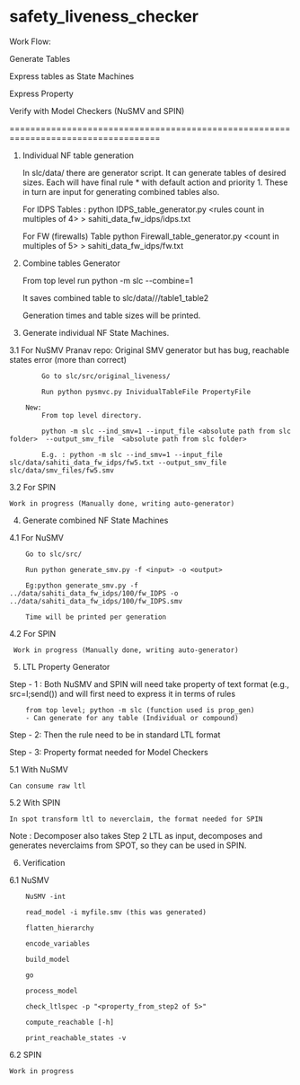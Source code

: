 # safety_liveness_checker

Work Flow:

Generate Tables

Express tables as State Machines

Express Property

Verify with Model Checkers (NuSMV and SPIN)


===================================================================================

1. Individual NF table generation

    In slc/data/ there are generator script. It can generate tables of desired sizes.
    Each will have final rule * with default action and priority 1.
    These in turn are input for generating combined tables also.

    For IDPS Tables : python IDPS_table_generator.py <rules count in multiples of 4> > sahiti_data_fw_idps/idps.txt

    For FW (firewalls) Table python Firewall_table_generator.py <count in multiples of 5> > sahiti_data_fw_idps/fw.txt
                        

2. Combine tables Generator

    From top level run python -m slc --combine=1

    It saves combined table to slc/data/<individaul tables folder>/<indiviualsize>/table1_table2

    Generation times and table sizes will be printed.

3. Generate individual NF State Machines.

3.1 For NuSMV
        Pranav repo: Original SMV generator but has bug, reachable states error (more than correct)

            Go to slc/src/original_liveness/

            Run python pysmvc.py InividualTableFile PropertyFile

        New: 
            From top level directory.
            
            python -m slc --ind_smv=1 --input_file <absolute path from slc folder>  --output_smv_file  <absolute path from slc folder>

            E.g. : python -m slc --ind_smv=1 --input_file slc/data/sahiti_data_fw_idps/fw5.txt --output_smv_file slc/data/smv_files/fw5.smv


3.2 For SPIN

    Work in progress (Manually done, writing auto-generator)

4. Generate combined NF State Machines

4.1 For NuSMV

        Go to slc/src/  

        Run python generate_smv.py -f <input> -o <output>

        Eg:python generate_smv.py -f ../data/sahiti_data_fw_idps/100/fw_IDPS -o ../data/sahiti_data_fw_idps/100/fw_IDPS.smv

        Time will be printed per generation

4.2 For SPIN

     Work in progress (Manually done, writing auto-generator)

5. LTL Property Generator

Step - 1 : Both NuSMV and SPIN will need take property of text format (e.g., src=I;send()) and will first need to express it in terms of rules

        from top level; python -m slc (function used is prop_gen)
        - Can generate for any table (Individual or compound)

Step - 2: Then the rule need to be in standard LTL format

Step - 3: Property format needed for Model Checkers 

5.1 With NuSMV

    Can consume raw ltl 

5.2 With SPIN

    In spot transform ltl to neverclaim, the format needed for SPIN 


Note : Decomposer also takes Step 2 LTL as input, decomposes and generates neverclaims from SPOT, so they can be used in SPIN.

6. Verification

6.1 NuSMV

        NuSMV -int

        read_model -i myfile.smv (this was generated)

        flatten_hierarchy

        encode_variables

        build_model

        go

        process_model

        check_ltlspec -p "<property_from_step2 of 5>"

        compute_reachable [-h]

        print_reachable_states -v



6.2 SPIN

    Work in progress
